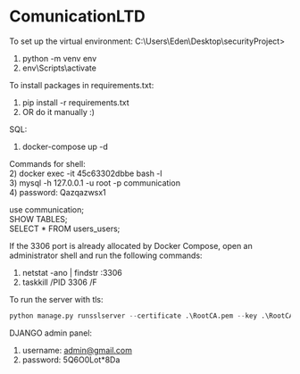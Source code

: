 # ComunicationLTD

To set up the virtual environment:
C:\Users\Eden\Desktop\securityProject>  
1) python -m venv env  
2) env\Scripts\activate  

To install packages in requirements.txt:   
1) pip install -r requirements.txt   
2) OR do it manually :)  


SQL:  
1) docker-compose up -d  

Commands for shell:   
2) docker exec -it 45c63302dbbe bash -l  
3) mysql -h 127.0.0.1 -u root -p communication  
4) password: Qazqazwsx1  

use communication;  
SHOW TABLES;  
SELECT * FROM users_users;  

If the 3306 port is already allocated by Docker Compose, open an administrator shell and run the following commands:  
1) netstat -ano | findstr :3306  
2) taskkill /PID 3306 /F  

To run the server with tls:  
```python 
python manage.py runsslserver --certificate .\RootCA.pem --key .\RootCA.key
```
DJANGO admin panel:  
1) username: admin@gmail.com  
2) password: 5Q6O0Lot*8Da  
